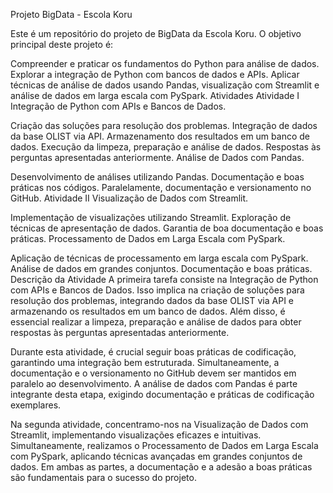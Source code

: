 Projeto BigData - Escola Koru

Este é um repositório do projeto de BigData da Escola Koru. O objetivo principal deste projeto é:

Compreender e praticar os fundamentos do Python para análise de dados.
Explorar a integração de Python com bancos de dados e APIs.
Aplicar técnicas de análise de dados usando Pandas, visualização com Streamlit e análise de dados em larga escala com PySpark.
Atividades
Atividade I
Integração de Python com APIs e Bancos de Dados.

Criação das soluções para resolução dos problemas.
Integração de dados da base OLIST via API.
Armazenamento dos resultados em um banco de dados.
Execução da limpeza, preparação e análise de dados.
Respostas às perguntas apresentadas anteriormente.
Análise de Dados com Pandas.

Desenvolvimento de análises utilizando Pandas.
Documentação e boas práticas nos códigos.
Paralelamente, documentação e versionamento no GitHub.
Atividade II
Visualização de Dados com Streamlit.

Implementação de visualizações utilizando Streamlit.
Exploração de técnicas de apresentação de dados.
Garantia de boa documentação e boas práticas.
Processamento de Dados em Larga Escala com PySpark.

Aplicação de técnicas de processamento em larga escala com PySpark.
Análise de dados em grandes conjuntos.
Documentação e boas práticas.
Descrição da Atividade
A primeira tarefa consiste na Integração de Python com APIs e Bancos de Dados. Isso implica na criação de soluções para resolução dos problemas, integrando dados da base OLIST via API e armazenando os resultados em um banco de dados. Além disso, é essencial realizar a limpeza, preparação e análise de dados para obter respostas às perguntas apresentadas anteriormente.

Durante esta atividade, é crucial seguir boas práticas de codificação, garantindo uma integração bem estruturada. Simultaneamente, a documentação e o versionamento no GitHub devem ser mantidos em paralelo ao desenvolvimento. A análise de dados com Pandas é parte integrante desta etapa, exigindo documentação e práticas de codificação exemplares.

Na segunda atividade, concentramo-nos na Visualização de Dados com Streamlit, implementando visualizações eficazes e intuitivas. Simultaneamente, realizamos o Processamento de Dados em Larga Escala com PySpark, aplicando técnicas avançadas em grandes conjuntos de dados. Em ambas as partes, a documentação e a adesão a boas práticas são fundamentais para o sucesso do projeto.
